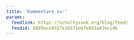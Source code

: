 ```yaml
---
title: 'Kommentare zu:'
params:
  feedlink: https://scholtyssek.org/blog/feed/
  feedid: b869ace9557e16571e6fe883a43ecc4b
---
```

